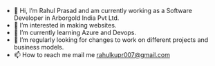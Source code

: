 - 👋 Hi, I’m Rahul Prasad and am currently working as a Software Developer in Arborgold India Pvt Ltd. 
- 👀 I’m interested in making websites.
- 🌱 I’m currently learning Azure and Devops.
- 💞️ I’m regularly looking for changes to work on different projects and business models.
- 📫 How to reach me mail me rahulkupr007@gmail.com

<!---
rahulprasad2796/rahulprasad2796 is a ✨ special ✨ repository because its `README.md` (this file) appears on your GitHub profile.
You can click the Preview link to take a look at your changes.
--->

